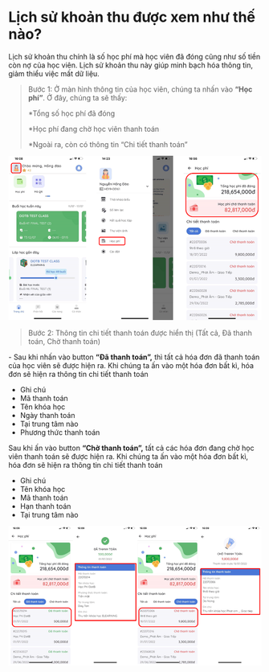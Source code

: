 # Lịch sử khoản thu được xem như thế nào?

Lịch sử khoản thu chính là số học phí mà học viên đã đóng cũng như số tiền còn nợ của học viên. Lịch sử khoản thu này giúp minh bạch hóa thông tin, giảm thiểu việc mất dữ liệu.

> Bước 1: Ở màn hình thông tin của học viên, chúng ta nhấn vào **“Học phí”**. Ở đây, chúng ta sẽ thấy:
>
> &#x20;           \*Tổng số học phí đã đóng
>
> &#x20;           \*Học phí đang chờ học viên thanh toán
>
> &#x20;           \*Ngoài ra, còn có thông tin “Chi tiết thanh toán”

![](<../../.gitbook/assets/image (114).png>)

> Bước 2: Thông tin chi tiết thanh toán được hiển thị (Tất cả, Đã thanh toán, Chờ thanh toán)

\- Sau khi nhấn vào button **“Đã thanh toán”,** thì tất cả hóa đơn đã thanh toán của học viên sẽ được hiện ra. Khi chúng ta ấn vào một hóa đơn bất kì, hóa đơn sẽ hiện ra thông tin chi tiết thanh toán

* Ghi chú
* Mã thanh toán&#x20;
* Tên khóa học
* Ngày thanh toán
* Tại trung tâm nào
* Phương thức thanh toán

Sau khi ấn vào button **“Chờ thanh toán”,** tất cả các hóa đơn đang chờ học viên thanh toán sẽ được hiện ra. Khi chúng ta ấn vào một hóa đơn bất kì, hóa đơn sẽ hiện ra thông tin chi tiết thanh toán

* Ghi chú
* Tên khóa học
* Mã thanh toán&#x20;
* Hạn thanh toán
* Tại trung tâm nào

![](<../../.gitbook/assets/image (113).png>)

